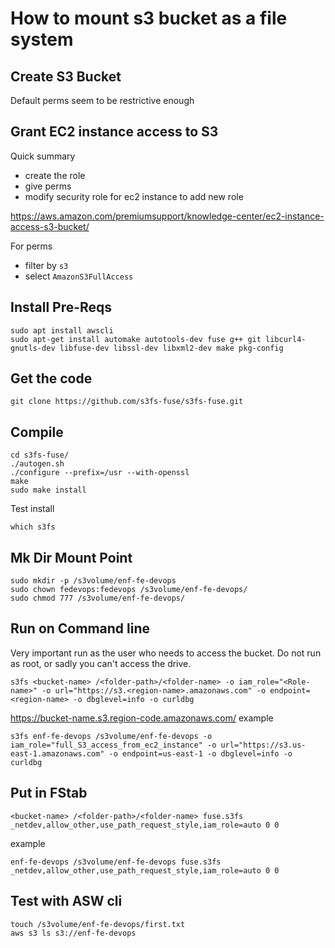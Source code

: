 # How to mount s3 bucket as a file system

## Create S3 Bucket

Default perms seem to be restrictive enough

## Grant EC2 instance access to S3

Quick summary
- create the role
- give perms
- modify security role for ec2 instance to add new role

https://aws.amazon.com/premiumsupport/knowledge-center/ec2-instance-access-s3-bucket/

For perms
- filter by `s3`
- select `AmazonS3FullAccess`

## Install Pre-Reqs

```
sudo apt install awscli
sudo apt-get install automake autotools-dev fuse g++ git libcurl4-gnutls-dev libfuse-dev libssl-dev libxml2-dev make pkg-config
```

## Get the code

```
git clone https://github.com/s3fs-fuse/s3fs-fuse.git

```


## Compile

```
cd s3fs-fuse/
./autogen.sh
./configure --prefix=/usr --with-openssl
make
sudo make install
```

Test install
```
which s3fs
```

## Mk Dir Mount Point

```
sudo mkdir -p /s3volume/enf-fe-devops
sudo chown fedevops:fedevops /s3volume/enf-fe-devops/
sudo chmod 777 /s3volume/enf-fe-devops/
```

## Run on Command line

Very important run as the user who needs to access the bucket. Do not run as root, or sadly you can't access the drive.

```
s3fs <bucket-name> /<folder-path>/<folder-name> -o iam_role="<Role-name>" -o url="https://s3.<region-name>.amazonaws.com" -o endpoint=<region-name> -o dbglevel=info -o curldbg
```

https://bucket-name.s3.region-code.amazonaws.com/
example
```
s3fs enf-fe-devops /s3volume/enf-fe-devops -o iam_role="full_S3_access_from_ec2_instance" -o url="https://s3.us-east-1.amazonaws.com" -o endpoint=us-east-1 -o dbglevel=info -o curldbg
```

## Put in FStab

```
<bucket-name> /<folder-path>/<folder-name> fuse.s3fs _netdev,allow_other,use_path_request_style,iam_role=auto 0 0
```
example
```
enf-fe-devops /s3volume/enf-fe-devops fuse.s3fs _netdev,allow_other,use_path_request_style,iam_role=auto 0 0
```

## Test with ASW cli

```
touch /s3volume/enf-fe-devops/first.txt
aws s3 ls s3://enf-fe-devops
```
